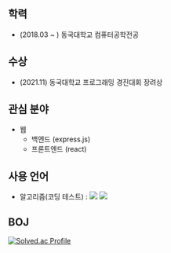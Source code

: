 ## 학력
- (2018.03 ~ ) 동국대학교 컴퓨터공학전공



## 수상
- (2021.11) 동국대학교 프로그래밍 경진대회 장려상



## 관심 분야
- 웹 
  - 백엔드 (express.js)
  - 프론트엔드 (react)



## 사용 언어
 - 알고리즘(코딩 테스트) : <img src="https://img.shields.io/badge/Java-black?style=flat&logo=Java&logoColor=FFFFFF"/> <img src="https://img.shields.io/badge/Python-green?style=flat&logo=Python&logoColor=CC6699"/>



## BOJ
[![Solved.ac Profile](http://mazassumnida.wtf/api/v2/generate_badge?boj=bliss08)](https://solved.ac/bliss08/)






<!--
**hiwg08/hiwg08** is a ✨ _special_ ✨ repository because its `README.md` (this file) appears on your GitHub profile.

-->
